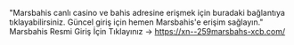"Marsbahis canlı casino ve bahis adresine erişmek için buradaki bağlantıya tıklayabilirsiniz. Güncel giriş için hemen Marsbahis'e erişim sağlayın."
Marsbahis Resmi Giriş İçin Tıklayınız → https://xn--259marsbahs-xcb.com/

